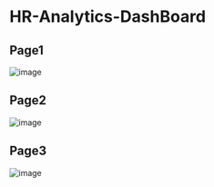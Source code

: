 # HR-Analytics-DashBoard
## Page1
![image](https://github.com/charliethomasct82/HR-Analytics-DashBoard/assets/93368865/5116701f-fca4-4067-b2c4-60fa563be3c5)

## Page2
![image](https://github.com/charliethomasct82/HR-Analytics-DashBoard/assets/93368865/f95e2483-87d4-45bf-aa99-5c8b82efa488)

## Page3
![image](https://github.com/charliethomasct82/HR-Analytics-DashBoard/assets/93368865/611d7d54-1b2e-4540-8b87-805fb31ee4e3)




